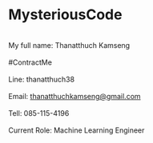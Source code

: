 # MysteriousCode
<br>My full name: Thanatthuch Kamseng</br>
<br> #ContractMe</br>
<br>Line: thanatthuch38</br>
<br>Email: thanatthuchkamseng@gmail.com</br>
<br>Tell: 085-115-4196</br>
<br>Current Role: Machine Learning Engineer</br>

